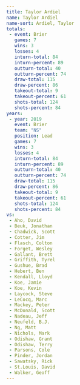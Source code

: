 ```yaml
---
title: Taylor Ardiel
name: Taylor Ardiel
name-sort: Ardiel, Taylor
totals:
 - event: Brier
   games: 7
   wins: 3
   losses: 4
   inturn-total: 84
   inturn-percent: 89
   outturn-total: 40
   outturn-percent: 74
   draw-total: 115
   draw-percent: 86
   takeout-total: 9
   takeout-percent: 61
   shots-total: 124
   shots-percent: 84
years:
 - year: 2019
   event: Brier
   team: "NS"
   position: Lead
   games: 7
   wins: 3
   losses: 4
   inturn-total: 84
   inturn-percent: 89
   outturn-total: 40
   outturn-percent: 74
   draw-total: 115
   draw-percent: 86
   takeout-total: 9
   takeout-percent: 61
   shots-total: 124
   shots-percent: 84
vs:
 - Aho, David
 - Beuk, Jonathan
 - Chadwick, Scott
 - Cotter, Jim
 - Flasch, Colton
 - Forget, Wesley
 - Gallant, Brett
 - Griffith, Tyrel
 - Gushue, Brad
 - Hebert, Ben
 - Kendall, Lloyd
 - Koe, Jamie
 - Koe, Kevin
 - Laycock, Steve
 - LeCocq, Marc
 - Mackey, Peter
 - McDonald, Scott
 - Nadeau, Jeff
 - Neufeld, B.J.
 - Ng, Matt
 - Nichols, Mark
 - Odishaw, Grant
 - Odishaw, Terry
 - Parsons, Cole
 - Pinder, Jordan
 - Sawatsky, Rick
 - St.Louis, David
 - Walker, Geoff
---
```

